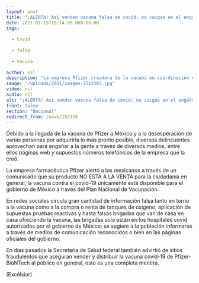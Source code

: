 ```yaml
---
layout: post
title: "¡ALERTA! Así venden vacuna falsa de covid; no caigas en el engaño"
date: 2021-01-15T16:14:00.000-06:00
tags:
  
  - Covid
  
  - falsa
  
  - Vacuna
  
author: nil
description: "La empresa Pfizer creadora de la vacuna en coordinación con BioNTech, negó rotundamente que la vacuna se venda a través de sitios web o de forma telefónica"
image: "/uploads/2021/images-2512363.jpg"
video: nil
audio: nil
alt: "¡ALERTA! Así venden vacuna falsa de covid; no caigas en el engaño"
front: false
section: "Nacional"
redirect_from: /news/182156
---
```


Debido a la llegada de la vacuna de Pfizer a México y a la desesperación de varias personas por adquirirla lo más pronto posible, diversos delincuentes aprovechan para engañar a la gente a través de diversos medios, entre ellos páginas web y supuestos números telefónicos de la empresa que la creó.

La empresa farmacéutica Pfizer alertó a los mexicanos a través de un comunicado que su producto NO ESTÁ A LA VENTA para la ciudadanía en general, la vacuna contra el covid-19 únicamente está disponible para el gobierno de México a través del Plan Nacional de Vacunación.

En redes sociales circula gran cantidad de información falsa tanto en torno a la vacuna como a la compra o renta de tanques de oxígeno, aplicación de supuestas pruebas reactivas y hasta falsas brigadas que van de casa en casa ofreciendo la vacuna, las brigadas solo están en los hospitales covid autorizados por el gobierno de México; se sugiere a la población informarse a través de medios de comunicación reconocidos o bien en las páginas oficiales del gobierno.  

En días pasados la Secretaría de Salud federal también advirtió de sitios fraudulentos que aseguran vender y distribuir la vacuna covid-19 de Pfizer-BioNTech al público en general, esto es una completa mentira.  

(Excélsior)
